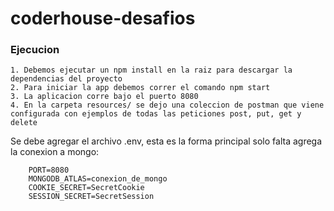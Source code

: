 # coderhouse-desafios

### Ejecucion

```
1. Debemos ejecutar un npm install en la raiz para descargar la dependencias del proyecto
2. Para iniciar la app debemos correr el comando npm start
3. La aplicacion corre bajo el puerto 8080
4. En la carpeta resources/ se dejo una coleccion de postman que viene configurada con ejemplos de todas las peticiones post, put, get y delete

```

Se debe agregar el archivo .env, esta es la forma principal solo falta agrega la conexion a mongo:

```
    PORT=8080
    MONGODB_ATLAS=conexion_de_mongo
    COOKIE_SECRET=SecretCookie
    SESSION_SECRET=SecretSession
```
